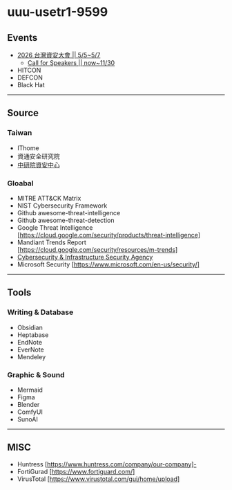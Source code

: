 # uuu-usetr1-9599

## Events

- [2026 台灣資安大會 || 5/5~5/7](https://cybersec.ithome.com.tw/2026/CFP/)
    - [Call for Speakers || now~11/30](https://cybersec.ithome.com.tw/2026/CFP/)
- HITCON
- DEFCON
- Black Hat

---

## Source

### Taiwan

- IThome
- 資通安全研究院
- [中研院資安中心](https://www.citi.sinica.edu.tw/twisc)

### Gloabal

- MITRE ATT&CK Matrix
- NIST Cybersecurity Framework
- Github awesome-threat-intelligence
- Github awesome-threat-detection
- Google Threat Intelligence [https://cloud.google.com/security/products/threat-intelligence]
- Mandiant Trends Report [https://cloud.google.com/security/resources/m-trends]
- [Cybersecurity & Infrastructure Security Agency](https://www.cisa.gov/)
- Microsoft Security [https://www.microsoft.com/en-us/security/]

---

## Tools

### Writing & Database

- Obsidian
- Heptabase
- EndNote
- EverNote
- Mendeley

### Graphic & Sound

- Mermaid
- Figma
- Blender
- ComfyUI
- SunoAI

---

## MISC

- Huntress [https://www.huntress.com/company/our-company]-
- FortiGurad [https://www.fortiguard.com/]
- VirusTotal [https://www.virustotal.com/gui/home/upload]